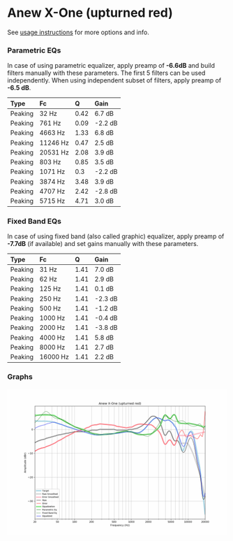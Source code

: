 # Anew X-One (upturned red)
See [usage instructions](https://github.com/jaakkopasanen/AutoEq#usage) for more options and info.

### Parametric EQs
In case of using parametric equalizer, apply preamp of **-6.6dB** and build filters manually
with these parameters. The first 5 filters can be used independently.
When using independent subset of filters, apply preamp of **-6.5 dB**.

| Type    | Fc       |    Q | Gain    |
|:--------|:---------|:-----|:--------|
| Peaking | 32 Hz    | 0.42 | 6.7 dB  |
| Peaking | 761 Hz   | 0.09 | -2.2 dB |
| Peaking | 4663 Hz  | 1.33 | 6.8 dB  |
| Peaking | 11246 Hz | 0.47 | 2.5 dB  |
| Peaking | 20531 Hz | 2.08 | 3.9 dB  |
| Peaking | 803 Hz   | 0.85 | 3.5 dB  |
| Peaking | 1071 Hz  | 0.3  | -2.2 dB |
| Peaking | 3874 Hz  | 3.48 | 3.9 dB  |
| Peaking | 4707 Hz  | 2.42 | -2.8 dB |
| Peaking | 5715 Hz  | 4.71 | 3.0 dB  |

### Fixed Band EQs
In case of using fixed band (also called graphic) equalizer, apply preamp of **-7.7dB**
(if available) and set gains manually with these parameters.

| Type    | Fc       |    Q | Gain    |
|:--------|:---------|:-----|:--------|
| Peaking | 31 Hz    | 1.41 | 7.0 dB  |
| Peaking | 62 Hz    | 1.41 | 2.9 dB  |
| Peaking | 125 Hz   | 1.41 | 0.1 dB  |
| Peaking | 250 Hz   | 1.41 | -2.3 dB |
| Peaking | 500 Hz   | 1.41 | -1.2 dB |
| Peaking | 1000 Hz  | 1.41 | -0.4 dB |
| Peaking | 2000 Hz  | 1.41 | -3.8 dB |
| Peaking | 4000 Hz  | 1.41 | 5.8 dB  |
| Peaking | 8000 Hz  | 1.41 | 2.7 dB  |
| Peaking | 16000 Hz | 1.41 | 2.2 dB  |

### Graphs
![](./Anew%20X-One%20(upturned%20red).png)